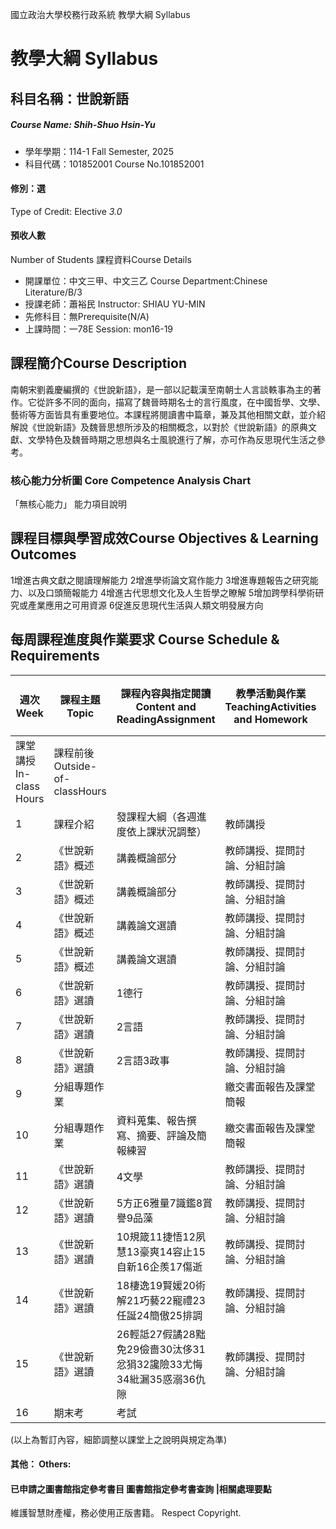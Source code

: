 國立政治大學校務行政系統 教學大綱 Syllabus
# 教學大綱 Syllabus
##  科目名稱：世說新語 
#####  Course Name: Shih-Shuo Hsin-Yu
  * 學年學期：114-1 Fall Semester, 2025 
  * 科目代碼：101852001 Course No.101852001
#### 修別：選
Type of Credit: Elective 
_3.0_
#### 預收人數
Number of Students
課程資料Course Details
  * 開課單位：中文三甲、中文三乙 Course Department:Chinese Literature/B/3 
  * 授課老師：蕭裕民 Instructor: SHIAU YU-MIN 
  * 先修科目：無Prerequisite(N/A)
  * 上課時間：一78E Session: mon16-19
##  課程簡介Course Description
南朝宋劉義慶編撰的《世說新語》，是一部以記載漢至南朝士人言談軼事為主的著作。它從許多不同的面向，描寫了魏晉時期名士的言行風度，在中國哲學、文學、藝術等方面皆具有重要地位。本課程將閱讀書中篇章，兼及其他相關文獻，並介紹解說《世說新語》及魏晉思想所涉及的相關概念，以對於《世說新語》的原典文獻、文學特色及魏晉時期之思想與名士風貌進行了解，亦可作為反思現代生活之參考。
###  核心能力分析圖 Core Competence Analysis Chart
「無核心能力」 
能力項目說明
##  課程目標與學習成效Course Objectives & Learning Outcomes 
1增進古典文獻之閱讀理解能力
2增進學術論文寫作能力
3增進專題報告之研究能力、以及口頭簡報能力
4增進古代思想文化及人生哲學之瞭解
5增加跨學科學術研究或產業應用之可用資源
6促進反思現代生活與人類文明發展方向
##  每周課程進度與作業要求 Course Schedule & Requirements
週次 Week |  課程主題 Topic |  課程內容與指定閱讀 Content and ReadingAssignment |  教學活動與作業 TeachingActivities and Homework |  學習投入時間Student workload expectation  
---|---|---|---|---  
課堂講授 In-class Hours |  課程前後 Outside-of-classHours  
1 |  課程介紹 |  發課程大綱（各週進度依上課狀況調整） |  教師講授 |  3 |  1  
2 |  《世說新語》概述 |  講義概論部分 |  教師講授、提問討論、分組討論 |  3 |  3  
3 |  《世說新語》概述 |  講義概論部分 |  教師講授、提問討論、分組討論 |  3 |  3  
4 |  《世說新語》概述 |  講義論文選讀 |  教師講授、提問討論、分組討論 |  3 |  3  
5 |  《世說新語》概述 |  講義論文選讀 |  教師講授、提問討論、分組討論 |  3 |  3  
6 |  《世說新語》選讀 |  1德行 |  教師講授、提問討論、分組討論 |  3 |  3  
7 |  《世說新語》選讀 |  2言語 |  教師講授、提問討論、分組討論 |  3 |  3  
8 |  《世說新語》選讀 |  2言語3政事 |  教師講授、提問討論、分組討論 |  3 |  3  
9 |  分組專題作業 |  |  繳交書面報告及課堂簡報 |  3 |  3  
10 |  分組專題作業 |  資料蒐集、報告撰寫、摘要、評論及簡報練習 |  繳交書面報告及課堂簡報 |  3 |  9  
11 |  《世說新語》選讀 |  4文學 |  教師講授、提問討論、分組討論 |  3 |  9  
12 |  《世說新語》選讀 |  5方正6雅量7識鑑8賞譽9品藻 |  教師講授、提問討論、分組討論 |  3 |  3  
13 |  《世說新語》選讀 |  10規箴11捷悟12夙慧13豪爽14容止15自新16企羨17傷逝 |  教師講授、提問討論、分組討論 |  3 |  3  
14 |  《世說新語》選讀 |  18棲逸19賢媛20術解21巧藝22寵禮23任誕24簡傲25排調 |  教師講授、提問討論、分組討論 |  3 |  3  
15 |  《世說新語》選讀 |  26輕詆27假譎28黜免29儉嗇30汰侈31忿狷32讒險33尤悔34紕漏35惑溺36仇隙 |  教師講授、提問討論、分組討論 |  3 |  3  
16 |  期末考 |  考試 |  |  3 |  9  
(以上為暫訂內容，細節調整以課堂上之說明與規定為準)
####  其他： Others:
####  已申請之圖書館指定參考書目  圖書館指定參考書查詢 |相關處理要點
維護智慧財產權，務必使用正版書籍。 Respect Copyright.